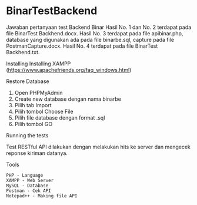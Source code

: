 # BinarTestBackend

Jawaban pertanyaan test Backend Binar
Hasil No. 1 dan No. 2 terdapat pada file BinarTest Backhend.docx.
Hasil No. 3 terdapat pada file apibinar.php, database yang digunakan ada pada file binarbe.sql, 
capture pada file PostmanCapture.docx.
Hasil No. 4 terdapat pada file BinarTest Backhend.txt.

Installing
Installing XAMPP (https://www.apachefriends.org/faq_windows.html)

Restore Database
1. Open PHPMyAdmin
2. Create new database dengan nama binarbe
3. Pilih tab Import
4. Pilih tombol Choose File 
5. Pilih file database dengan format .sql
6. Pilih tombol GO

Running the tests

Test RESTful API dilakukan dengan melakukan hits ke server dan mengecek reponse kiriman datanya.

Tools 

    PHP - Language
    XAMPP - Web Server
    MySQL - Database
    Postman - Cek API
    Notepad++ - Making file API

